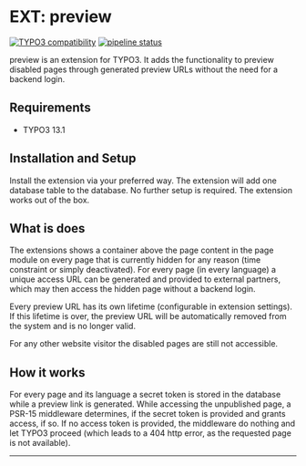 # EXT: preview

[![TYPO3 compatibility](https://img.shields.io/badge/TYPO3-13-ff8700?maxAge=3600&logo=typo3)](https://get.typo3.org/)
[![pipeline status](https://hecate.f7.de/public_extensions/ext_preview/badges/main/pipeline.svg)](https://hecate.f7.de/public_extensions/ext_preview/-/commits/main)

preview is an extension for TYPO3. It adds the functionality to preview disabled pages
through generated preview URLs without the need for a backend login.

## Requirements

* TYPO3 13.1

## Installation and Setup
Install the extension via your preferred way. The extension will add one database table to the database.
No further setup is required. The extension works out of the box.

## What is does
The extensions shows a container above the page content in the page module on every page that is currently
hidden for any reason (time constraint or simply deactivated). For every page (in every language) a unique access
URL can be generated and provided to external partners, which may then access the hidden page without a backend
login.

Every preview URL has its own lifetime (configurable in extension settings). If this lifetime is over, the preview
URL will be automatically removed from the system and is no longer valid.

For any other website visitor the disabled pages are still not accessible.

## How it works
For every page and its language a secret token is stored in the database while a preview link is generated. While accessing
the unpublished page, a PSR-15 middleware determines, if the secret token is provided and grants access, if so. If no
access token is provided, the middleware do nothing and let TYPO3 proceed (which leads to a 404 http error, as the requested
page is not available).

---
